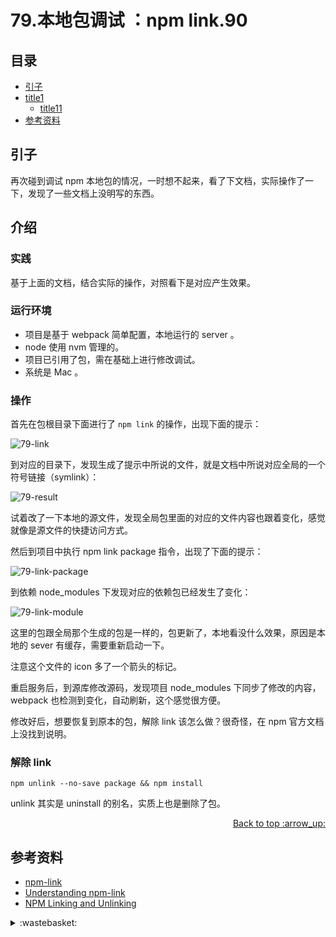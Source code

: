 # 79.本地包调试 ：npm link.90
## <a name="index"></a> 目录
- [引子](#start)
- [title1](#title1)
  - [title11](#title11)
- [参考资料](#reference)


## <a name="start"></a> 引子
再次碰到调试 npm 本地包的情况，一时想不起来，看了下文档，实际操作了一下，发现了一些文档上没明写的东西。

## <a name="title1"></a> 介绍


### <a name="title11"></a> 实践
基于上面的文档，结合实际的操作，对照看下是对应产生效果。
### 运行环境
- 项目是基于 webpack 简单配置，本地运行的 server 。
- node 使用 nvm 管理的。
- 项目已引用了包，需在基础上进行修改调试。
- 系统是 Mac 。

### 操作
首先在包根目录下面进行了 `npm link` 的操作，出现下面的提示：

![79-link][url-local-1]

到对应的目录下，发现生成了提示中所说的文件，就是文档中所说对应全局的一个符号链接（symlink）：

![79-result][url-local-2]

试着改了一下本地的源文件，发现全局包里面的对应的文件内容也跟着变化，感觉就像是源文件的快捷访问方式。

然后到项目中执行 npm link package 指令，出现了下面的提示：

![79-link-package][url-local-3]

到依赖 node_modules 下发现对应的依赖包已经发生了变化：

![79-link-module][url-local-4]

这里的包跟全局那个生成的包是一样的，包更新了，本地看没什么效果，原因是本地的 sever 有缓存，需要重新启动一下。

注意这个文件的 icon 多了一个箭头的标记。

重启服务后，到源库修改源码，发现项目 node_modules 下同步了修改的内容，webpack 也检测到变化，自动刷新，这个感觉很方便。

修改好后，想要恢复到原本的包，解除 link 该怎么做？很奇怪，在 npm 官方文档上没找到说明。

### 解除 link
```
npm unlink --no-save package && npm install
```
unlink 其实是 uninstall 的别名，实质上也是删除了包。


<div align="right"><a href="#index">Back to top :arrow_up:</a></div>


## <a name="reference"></a> 参考资料
- [npm-link][url-docs-1]
- [Understanding npm-link][url-article-1]
- [NPM Linking and Unlinking][url-article-2]


[url-docs-1]:https://docs.npmjs.com/cli-commands/link.html
[url-article-1]:https://medium.com/dailyjs/how-to-use-npm-link-7375b6219557
[url-article-2]:https://dev.to/erinbush/npm-linking-and-unlinking-2h1g

[url-local-1]:../images/79/npm-link.png
[url-local-2]:../images/79/link-result.png
[url-local-3]:../images/79/link-package.png
[url-local-4]:../images/79/link-module.png

<details>
<summary>:wastebasket:</summary>


![n-poster][url-local-poster]

</details>

[url-book]:https://book.douban.com/subject/26916012/
[url-local-poster]:../images/n/poster.jpg

